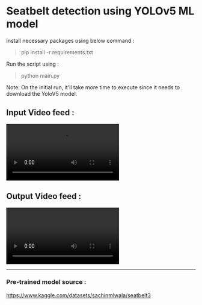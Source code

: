 # Seatbelt detection using YOLOv5 ML model

Install necessary packages using below command :
> pip install -r requirements.txt

Run the script using :
> python main.py

Note: On the initial run, it'll take more time to execute since it needs to download the YoloV5 model.

## Input Video feed :
<video src="/sample/test_2.mp4" controls>
  Your browser does not support the video tag.
</video>

## Output Video feed :
<video src="output/test_result_20230610153232.mp4" controls>
  Your browser does not support the video tag.
</video>

---


### Pre-trained model source :
https://www.kaggle.com/datasets/sachinmlwala/seatbelt3
